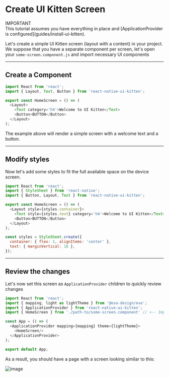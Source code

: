 # Create UI Kitten Screen

<div class="note note-info">
  <div class="note-title">IMPORTANT</div>
  <div class="note-body">
  This tutorial assumes you have everything in place and [ApplicationProvider is configured](guides/install-ui-kitten).
  </div>
</div>

Let's create a simple UI Kitten screen (layout with a content) in your project. 
We suppose that you have a separate component per screen, let's open your `some-screen.component.js` and import necessary UI components

<hr>

## Create a Component

```js
import React from 'react';
import { Layout, Text, Button } from 'react-native-ui-kitten';

export const HomeScreen = () => (
  <Layout>
    <Text category='h4'>Welcome to UI Kitten</Text>
    <Button>BUTTON</Button>
  </Layout>
);
```

The example above will render a simple screen with a welcome text and a button.

<hr>

## Modify styles

Now let's add some styles to fit the full available space on the device screen.

```js
import React from 'react';
import { StyleSheet } from 'react-native';
import { Button, Layout, Text } from 'react-native-ui-kitten';

export const HomeScreen = () => (
  <Layout style={styles.container}>
    <Text style={styles.text} category='h4'>Welcome to UI Kitten</Text>
    <Button>BUTTON</Button>
  </Layout>
);

const styles = StyleSheet.create({
  container: { flex: 1, alignItems: 'center' },
  text: { marginVertical: 16 },
});

```

<hr>

## Review the changes

Let's now set this screen as `ApplicationProvider` children to quickly review changes

```js
import React from 'react';
import { mapping, light as lightTheme } from '@eva-design/eva';
import { ApplicationProvider } from 'react-native-ui-kitten';
import { HomeScreen } from './path-to/some-screen.component' // <-- Import a screen we've created

const App = () => (
  <ApplicationProvider mapping={mapping} theme={lightTheme}>
    <HomeScreen/>
  </ApplicationProvider>
);

export default App;
```

As a result, you should have a page with a screen looking similar to this:

![image](assets/images/articles/guides/sample-screen.png)
